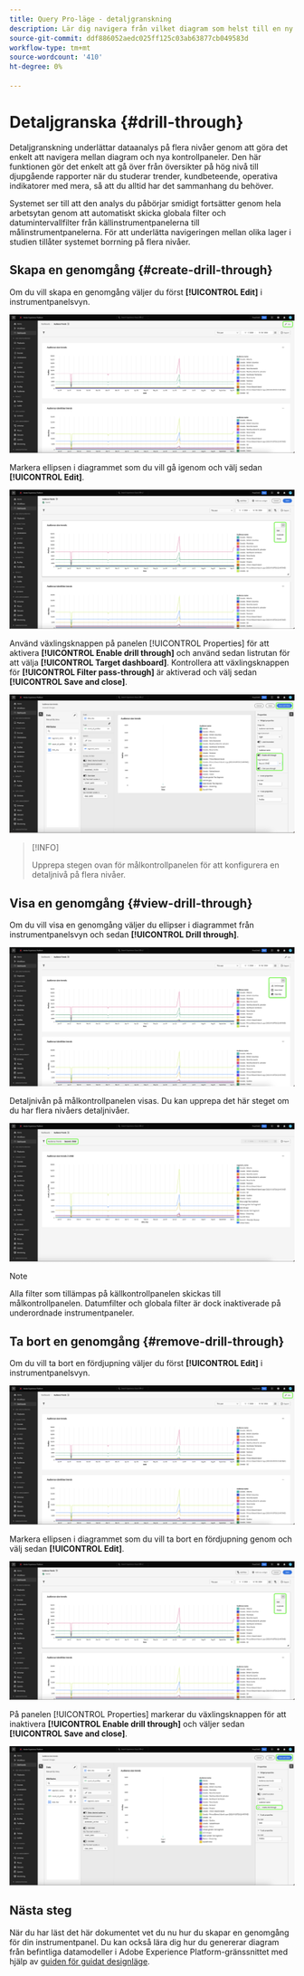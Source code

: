 ```yaml
---
title: Query Pro-läge - detaljgranskning
description: Lär dig navigera från vilket diagram som helst till en ny kontrollpanel för att utforska dina data med hjälp av detaljerad information.
source-git-commit: ddf886052aedc025ff125c03ab63877cb049583d
workflow-type: tm+mt
source-wordcount: '410'
ht-degree: 0%

---
```


# Detaljgranska {#drill-through}

Detaljgranskning underlättar dataanalys på flera nivåer genom att göra det enkelt att navigera mellan diagram och nya kontrollpaneler. Den här funktionen gör det enkelt att gå över från översikter på hög nivå till djupgående rapporter när du studerar trender, kundbeteende, operativa indikatorer med mera, så att du alltid har det sammanhang du behöver.

Systemet ser till att den analys du påbörjar smidigt fortsätter genom hela arbetsytan genom att automatiskt skicka globala filter och datumintervallfilter från källinstrumentpanelerna till målinstrumentpanelerna. För att underlätta navigeringen mellan olika lager i studien tillåter systemet borrning på flera nivåer.

## Skapa en genomgång {#create-drill-through}

Om du vill skapa en genomgång väljer du först **[!UICONTROL Edit]** i instrumentpanelsvyn.

![En anpassad instrumentpanel med Redigera markerat.](../images/sql-insights-query-pro-mode/drill-through.png)

Markera ellipsen i diagrammet som du vill gå igenom och välj sedan **[!UICONTROL Edit]**.

![Ett diagram som visar ellipsmenyn med Redigera markerat.](../images/sql-insights-query-pro-mode/drill-through-chart-edit.png)

Använd växlingsknappen på panelen [!UICONTROL Properties] för att aktivera **[!UICONTROL Enable drill through]** och använd sedan listrutan för att välja **[!UICONTROL Target dashboard]**. Kontrollera att växlingsknappen för **[!UICONTROL Filter pass-through]** är aktiverad och välj sedan **[!UICONTROL Save and close]**.

![Panelen Diagramegenskaper med Aktivera genomgång, Målinstrumentpanel och Genomströmning av filter markerat.](../images/sql-insights-query-pro-mode/drill-through-chart-properties.png)

>[!INFO]
>
>Upprepa stegen ovan för målkontrollpanelen för att konfigurera en detaljnivå på flera nivåer.

## Visa en genomgång {#view-drill-through}

Om du vill visa en genomgång väljer du ellipser i diagrammet från instrumentpanelsvyn och sedan **[!UICONTROL Drill through]**.

![Ett diagram som visar ellipsmenyn med detaljerad information markerad.](../images/sql-insights-query-pro-mode/drill-through-chart-view.png)

Detaljnivån på målkontrollpanelen visas. Du kan upprepa det här steget om du har flera nivåers detaljnivåer.

![Målinstrumentpanelen som visas med detaljnivån markerad.](../images/sql-insights-query-pro-mode/drill-through-target-dashboard.png)

>[!NOTE]
>
>Alla filter som tillämpas på källkontrollpanelen skickas till målkontrollpanelen. Datumfilter och globala filter är dock inaktiverade på underordnade instrumentpaneler.

## Ta bort en genomgång {#remove-drill-through}

Om du vill ta bort en fördjupning väljer du först **[!UICONTROL Edit]** i instrumentpanelsvyn.

![En anpassad instrumentpanel med Redigera markerat.](../images/sql-insights-query-pro-mode/drill-through.png)

Markera ellipsen i diagrammet som du vill ta bort en fördjupning genom och välj sedan **[!UICONTROL Edit]**.

![Ett diagram som visar ellipsmenyn med Redigera markerat.](../images/sql-insights-query-pro-mode/drill-through-chart-edit.png)

På panelen [!UICONTROL Properties] markerar du växlingsknappen för att inaktivera **[!UICONTROL Enable drill through]** och väljer sedan **[!UICONTROL Save and close]**.

![Panelen Diagramegenskaper med växlingen inaktiverad för [!UICONTROL Enable drill through] markerad.](../images/sql-insights-query-pro-mode/drill-through-disable.png)

## Nästa steg

När du har läst det här dokumentet vet du nu hur du skapar en genomgång för din instrumentpanel. Du kan också lära dig hur du genererar diagram från befintliga datamodeller i Adobe Experience Platform-gränssnittet med hjälp av [guiden för guidat designläge](../standard-dashboards.md).
